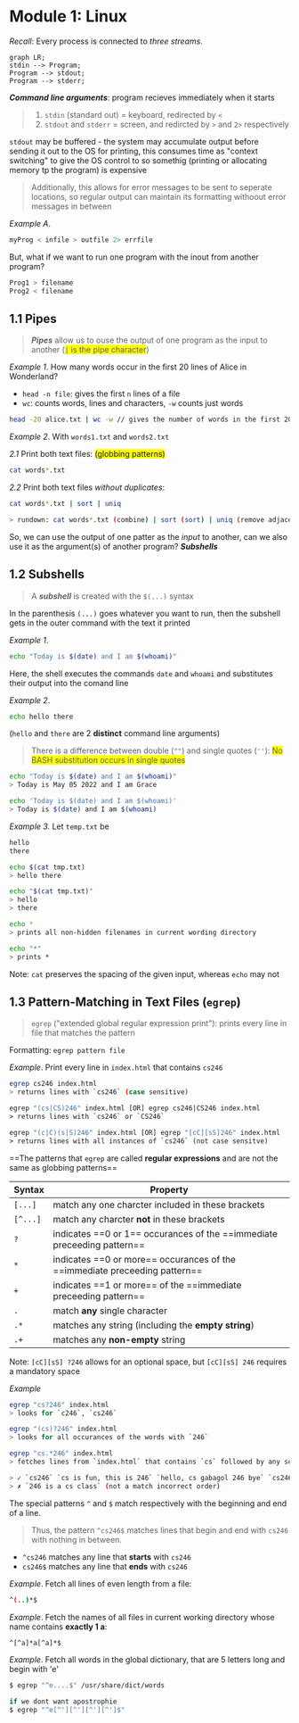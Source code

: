 # Module 1: Linux 

*Recall*: Every process is connected to *three streams*.

```mermaid
graph LR; 
stdin --> Program; 
Program --> stdout;
Program --> stderr; 
```

***Command line arguments***: program recieves immediately when it starts

> 1. `stdin` (standard out) = keyboard, redirected by `<`
> 2. `stdout` and `stderr` = screen, and redircted by `>` and `2>` respectively 

`stdout` may be buffered - the system may accumulate output before sending it out to the OS for printing, this consumes time as "context switching" to give the OS control to so somethig (printing or allocating memory tp the program) is expensive
> Additionally, this allows for error messages to be sent to seperate locations, so regular output can maintain its formatting withoout error messages in between 

*Example A*. 
``` bash
myProg < infile > outfile 2> errfile
```
But, what if we want to run one program with the inout from another program?

```bash
Prog1 > filename
Prog2 < filename
```

## 1.1 Pipes
> ***Pipes*** allow us to ouse the output of one program as the input to another (<span style="background-color: #FFFF00">`|` is the pipe character</span>) 

*Example 1*. How many words occur in the first 20 lines of Alice in Wonderland? 

- `head -n file`: gives the first `n` lines of a file 
- `wc`: counts words, lines and characters, `-w` counts just words 

``` bash
head -20 alice.txt | wc -w // gives the number of words in the first 20 lines of alice.txt
```

*Example 2*. With `words1.txt` and `words2.txt`

*2.1* Print both text files: <span style="background-color: #FFFF00">(globbing patterns)</span>
```bash 
cat words*.txt
```

*2.2* Print both text files *without duplicates*: 
```bash 
cat words*.txt | sort | uniq

> rundown: cat words*.txt (combine) | sort (sort) | uniq (remove adjacent duplicates)
```


So, we can use the output of one patter as the *input* to another, can we also use it as the argument(s) of another program? ***Subshells*** 

## 1.2 Subshells 
> A ***subshell*** is created with the `$(...)` syntax

In the parenthesis `(...)` goes whatever you want to run, then the subshell gets in the outer command with the text it printed 

*Example 1*. 
``` bash
echo "Today is $(date) and I am $(whoami)"
```
Here, the shell executes the commands `date` and `whoami` and substitutes their output into the comand line 

*Example 2*. 
``` bash
echo hello there
``` 
(`hello` and `there` are 2 **distinct** command line arguments) 

> There is a difference between double (`""`) and single quotes (` '' `): <span style="background-color: #FFFF00">No BASH substitution occurs in single quotes</span>

``` bash 
echo "Today is $(date) and I am $(whoami)"
> Today is May 05 2022 and I am Grace

echo 'Today is $(date) and I am $(whoami)'
> Today is $(date) and I am $(whoami)
```

*Example 3.* Let `temp.txt` be 
``` bash 
hello
there
```

``` bash 
echo $(cat tmp.txt)
> hello there

echo "$(cat tmp.txt)"
> hello
> there
```

``` bash
echo * 
> prints all non-hidden filenames in current wording directory 

echo "*" 
> prints *
```
Note: `cat` preserves the spacing of the given input, whereas `echo` may not

## 1.3 Pattern-Matching in Text Files (`egrep`)
> `egrep` ("extended global regular expression print"): prints every line in file that matches the pattern

Formatting: `egrep pattern file`

*Example*. Print every line in `index.html` that contains `cs246`

``` bash 
egrep cs246 index.html
> returns lines with `cs246` (case sensitive)

egrep "(cs|CS)246" index.html [OR] egrep cs246|CS246 index.html
> returns lines with `cs246` or `CS246`

egrep "(c|C)(s|S)246" index.html [OR] egrep "[cC][sS]246" index.html
> returns lines with all instances of `cs246` (not case sensitve) 
```

==The patterns that `egrep` are called **regular expressions** and are not the same as globbing patterns==

| Syntax | Property |
|---|---|
| `[...]` | match any one charcter included in these brackets |
| `[^...]` | match any charcter **not** in these brackets |
| `?` | indicates ==0 or 1== occurances of the ==immediate preceeding pattern== |
| `*` | indicates ==0 or more== occurances of the ==immediate preceeding pattern== | 
| `+` | indicates ==1 or more== of the ==immediate preceeding pattern== | 
| `.` | match **any** single character |
| `.*` | matches any string (including the **empty string**) | 
| `.+` | matches any **non-empty** string | 

Note: `[cC][sS] ?246` allows for an optional space, but `[cC][sS] 246` requires a mandatory space

*Example*

``` bash 
egrep "cs?246" index.html
> looks for `c246`, `cs246`

egrep "(cs)?246" index.html
> looks for all occurances of the words with `246`

egrep "cs.*246" index.html
> fetches lines from `index.html` that contains `cs` followed by any sequence of charcaters, followed by `246`

> ✓ `cs246` `cs is fun, this is 246` `hello, cs gabagol 246 bye` `cs246 is a cs class`
> ✗ `246 is a cs class` (not a match incorrect order) 
```

The special patterns `^` and `$` match respectively with the beginning and end of a line. 

> Thus, the pattern `^cs246$` matches lines that begin and end with `cs246` with nothing in between. 
- `^cs246` matches any line that **starts** with `cs246`
- `cs246$` matches any line that **ends** with `cs246`

*Example*. Fetch all lines of even length from a file: 
``` bash 
^(..)*$
```

*Example*. Fetch the names of all files in current working directory whose name contains **exactly 1 a**: 
``` bash 
^[^a]*a[^a]*$
```

*Example*. Fetch all words in the global dictionary, that are 5 letters long and begin with 'e'
```bash 
$ egrep "^e....$" /usr/share/dict/words

if we dont want apostrophie
$ egrep "^e[^'][^'][^'][^']$"
```

























